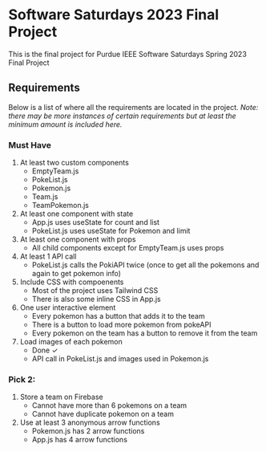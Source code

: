 # Software Saturdays 2023 Final Project

This is the final project for Purdue IEEE Software Saturdays Spring 2023 Final Project

## Requirements
Below is a list of where all the requirements are located in the project.
*Note: there may be more instances of certain requirements but at least the minimum amount is included here.*

### Must Have

1. At least two custom components
    - EmptyTeam.js
    - PokeList.js
    - Pokemon.js
    - Team.js
    - TeamPokemon.js
2. At least one component with state
    - App.js uses useState for count and list
    - PokeList.js uses useState for Pokemon and limit
3. At least one component with props
    - All child components except for EmptyTeam.js uses props
4. At least 1 API call
    - PokeList.js calls the PokiAPI twice (once to get all the pokemons and again to get pokemon info)
5. Include CSS with compoenents
    - Most of the project uses Tailwind CSS
    - There is also some inline CSS in App.js
6. One user interactive element
    - Every pokemon has a button that adds it to the team
    - There is a button to load more pokemon from pokeAPI
    - Every pokemon on the team has a button to remove it from the team
7. Load images of each pokemon
    - Done ✓
    - API call in PokeList.js and images used in Pokemon.js

### Pick 2:
1. Store a team on Firebase
    - Cannot have more than 6 pokemons on a team
    - Cannot have duplicate pokemon on a team
2. Use at least 3 anonymous arrow functions
    - Pokemon.js has 2 arrow functions
    - App.js has 4 arrow functions
